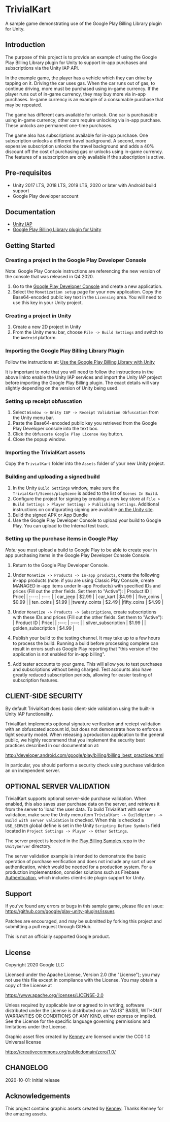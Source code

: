 # TrivialKart

A sample game demonstrating use of the Google Play Billing Library plugin for Unity.

## Introduction

The purpose of this project is to provide an example of using the Google Play Billing Library plugin for Unity to support in-app purchases and subscriptions via the Unity IAP API.

In the example game, the player has a vehicle which they can drive by tapping on it. Driving the car uses gas. When the car runs out of gas, to continue driving, more must be purchased using in-game currency. If the player runs out of in-game currency, they may buy more via in-app purchases. In-game currency is an example of a consumable purchase that may be repeated.

The game has different cars available for unlock. One car is purchasable using in-game currency; other cars require unlocking via in-app purchase. These unlocks are permanent one-time purchases.

The game also has subscriptions available for in-app purchase. One subscription unlocks a different travel background. A second, more expensive subscription unlocks the travel background and adds a 40% discount off the cost of purchasing gas or unlocks using in-game currency. The features of a subscription are only available if the subscription is active.

## Pre-requisites

- Unity 2017 LTS, 2018 LTS, 2019 LTS, 2020 or later with Android build support
- Google Play developer account

## Documentation

- [Unity IAP](https://docs.unity3d.com/Manual/UnityIAP.html)
- [Google Play Billing Library plugin for Unity](https://developer.android.com/google/play/billing/unity)

## Getting Started

### Creating a project in the Google Play Developer Console

Note: Google Play Console instructions are referencing the new version of the console that was released in Q4 2020.

1. Go to the [Google Play Developer Console](https://play.google.com/apps/publish) and create a new application.
2. Select the `Monetization setup` page for your new application. Copy the Base64-encoded public key text in the `Licensing` area. You will need to use this key in your Unity project.

### Creating a project in Unity

1. Create a new 2D project in Unity
2. From the Unity menu bar, choose `File -> Build Settings` and switch to the `Android` platform.

### Importing the Google Play Billing Library Plugin

Follow the instructions at: [Use the Google Play Billing Library with Unity](https://developer.android.com/google/play/billing/unity)

It is important to note that you will need to follow the instructions in the above linkto enable the Unity IAP services and import the Unity IAP project before importing the Google Play Billing plugin. The exact details will vary slightly depending on the version of Unity being used.

### Setting up receipt obfuscation

1. Select `Window -> Unity IAP -> Receipt Validation Obfuscation` from the Unity menu bar.
2. Paste the Base64-encoded public key you retrieved from the Google Play Developer console into the text box.
3. Click the `Obfuscate Google Play License Key` button.
4. Close the popup window.

### Importing the TrivialKart assets

Copy the `TrivialKart` folder into the `Assets` folder of your new Unity project.

### Building and uploading a signed build

1. In the Unity `Build Settings` window, make sure the `TrivialKart/Scenes/playScene` is added to the list of `Scenes In Build`.
2. Configure the project for signing by creating a new key store at `File > Build Settings > Player Settings > Publishing Settings`. Additional instructions on configurating signing are available [on the Unity site](https://answers.unity.com/questions/326812/signing-android-application.html).
3. Build the signed APK or App Bundle
4. Use the Google Play Developer Console to upload your build  to Google Play. You can upload to the Internal test track.

### Setting up the purchase items in Google Play

*Note:* you must upload a build to Google Play to be able to create your in app purchasing items in the
Google Play Developer Console Console.

1. Return to the Google Play Developer Console.
2. Under `Monetize -> Products -> In-app products`, create the following in-app products (note: if you are using Classic Play Console, create MANAGED in-app items under In-app Products) with specified IDs and prices (Fill out the other fields. Set them to "Active"):
      | Product ID   |  Price|
      | :---:        | :---: |
      | car_jeep     | $2.99 |
      | car_kart     | $4.99 |
      | five_coins   | $0.99 |
      | ten_coins    | $1.99 |
      |twenty_coints | $2.49 |
      |fifty_coins   | $4.99 |

3. Under `Monetize -> Products -> Subscriptions`, create subscriptions with these IDs and prices (Fill out the other fields. Set them to "Active"):
     | Product ID   |  Price|
     | :---:        | :---: |
     | silver_subscription   | $1.99 |
     | golden_subscription    | $4.99 |

4. Publish your build to the testing channel. It may take up to a few hours to process the build. Running a build before processing complete can result in errors such as Google Play reporting that "this version of the application is not enabled for in-app billing".
5. Add tester accounts to your game. This will allow you to test purchases and subscriptions without being charged. Test accounts also have greatly reduced subscription periods, allowing for easier testing of subscription features.

## CLIENT-SIDE SECURITY

By default TrivialKart does basic client-side validation using the built-in Unity IAP functionality.

TrivialKart implements optional signature verifcation and reciept validation with an obfuscated account id,
but does not demonstrate how to enforce a tight security model. When releasing a production application to the general public, we highly recommend that you implement the security best practices described in our documentation at:

http://developer.android.com/google/play/billing/billing_best_practices.html

In particular, you should perform a security check using purchase validation an on independent server.

## OPTIONAL SERVER VALIDATION

TrivialKart supports optional server-side purchase validation. When enabled, this also saves user purchase data on the server, and retrieves it from the server to 'load' the user data. To build TrivialKart with server validation, make sure the Unity menu item
`TrivialKart -> BuildOptions -> Build with server validation` is checked. When this is checked a `USE_SERVER` global define is set in the Unity `Scripting Define Symbols` field located in `Project Settings -> Player -> Other Settings`.

The server project is located in the [Play Billing Samples repo](https://github.com/android/play-billing-samples) in the `UnityServer` directory.

The server validation example is intended to demonstrate the basic operation of purchase verification and does not include any sort of user authentication, which would be needed for a production system. For a production implementation, consider solutions such as Firebase [Authentication](https://firebase.google.com/docs/auth), which includes client-side plugin support for Unity.

## Support
If you've found any errors or bugs in this sample game, please file an issue: https://github.com/google/play-unity-plugins/issues

Patches are encouraged, and may be submitted by forking this project and submitting a pull request through GitHub.

This is not an officially supported Google product.

## License
Copyright 2020 Google LLC

Licensed under the Apache License, Version 2.0 (the "License");
you may not use this file except in compliance with the License.
You may obtain a copy of the License at

https://www.apache.org/licenses/LICENSE-2.0

Unless required by applicable law or agreed to in writing, software
distributed under the License is distributed on an "AS IS" BASIS,
WITHOUT WARRANTIES OR CONDITIONS OF ANY KIND, either express or implied.
See the License for the specific language governing permissions and
limitations under the License.

Graphic asset files created by [Kenney](https://www.kenney.nl/) are licensed under the CC0 1.0 Universal license

https://creativecommons.org/publicdomain/zero/1.0/

## CHANGELOG
2020-10-01: Initial release

## Acknowledgements
This project contains graphic assets created by [Kenney](https://www.kenney.nl/). Thanks Kenney for the amazing assets.
